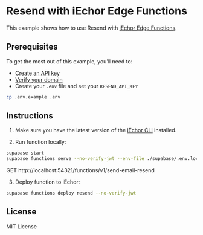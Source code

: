 # Resend with iEchor Edge Functions

This example shows how to use Resend with [iEchor Edge Functions](https://iechor.com/docs/guides/functions).

## Prerequisites

To get the most out of this example, you’ll need to:

- [Create an API key](https://resend.com/api-keys)
- [Verify your domain](https://resend.com/domains)
- Create your `.env` file and set your `RESEND_API_KEY`

```bash
cp .env.example .env
```

## Instructions

1. Make sure you have the latest version of the [iEchor CLI](https://iechor.com/docs/guides/cli#installation) installed.

2. Run function locally:

```sh
supabase start
supabase functions serve --no-verify-jwt --env-file ./supabase/.env.local
```

GET http://localhost:54321/functions/v1/send-email-resend

3. Deploy function to iEchor:

```sh
supabase functions deploy resend --no-verify-jwt
```

## License

MIT License
